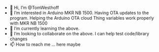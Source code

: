 - 👋 Hi, I’m @TomWesthoff
- 👀 I’m interested in Arduino MKR NB 1500. Having OTA updates to the program. Helping the Arduino OTA cloud Thing variables work properly with MKR NB 1500
- 🌱 I’m currently learning the above.
- 💞️ I’m looking to collaborate on the above. I can help test code/library changes 
- 📫 How to reach me ... here maybe

<!---
TomWesthoff/TomWesthoff is a ✨ special ✨ repository because its `README.md` (this file) appears on your GitHub profile.
You can click the Preview link to take a look at your changes.
--->
